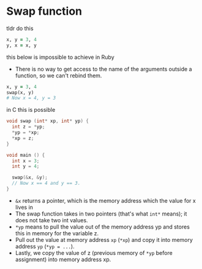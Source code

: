 # Swap function
tldr do this
```ruby
x, y = 3, 4
y, x = x, y
```
this below is impossible to achieve in Ruby
- There is no way to get access to the name of the arguments outside a function, so we can't rebind them.
```ruby
x, y = 3, 4
swap(x, y)
# Now x = 4, y = 3
```

in C this is possible
```c
void swap (int* xp, int* yp) {
  int z = *yp;
  *yp = *xp;
  *xp = z;
}

void main () {
  int x = 3;
  int y = 4;

  swap(&x, &y);
  // Now x == 4 and y == 3.
}
```
- `&x` returns a pointer, which is the memory address which the value for x lives in
- The swap function takes in two pointers (that's what `int*` means); it does not take two int values.
- `*yp` means to pull the value out of the memory address yp and stores this in memory for the variable z.
-  Pull out the value at memory address `xp` (`*xp`) and copy it into memory address `yp` (`*yp = ...`).
- Lastly, we copy the value of z (previous memory of `*yp` before assignment) into memory address xp.
